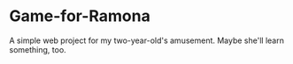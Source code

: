 # Game-for-Ramona
A simple web project for my two-year-old's amusement. Maybe she'll learn something, too.
